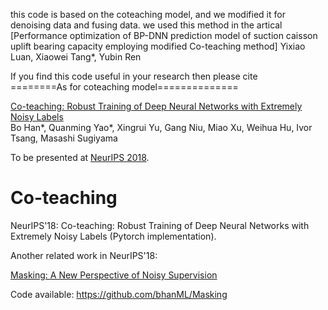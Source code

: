 this code is based on the coteaching model, and we modified it for denoising data and fusing data.
we used this method in the artical [Performance optimization of BP-DNN prediction model of suction caisson uplift bearing capacity employing modified Co-teaching method] Yixiao Luan, Xiaowei Tang*, Yubin Ren

If you find this code useful in your research then please cite  
========As for coteaching model==============

[Co-teaching: Robust Training of Deep Neural Networks with Extremely Noisy Labels](https://arxiv.org/abs/1804.06872)  
Bo Han*, Quanming Yao*, Xingrui Yu, Gang Niu, Miao Xu, Weihua Hu, Ivor Tsang, Masashi Sugiyama  

To be presented at [NeurIPS 2018](https://nips.cc/Conferences/2018/).  

# Co-teaching 
NeurIPS'18: Co-teaching: Robust Training of Deep Neural Networks with Extremely Noisy Labels (Pytorch implementation).

Another related work in NeurIPS'18: 

[Masking: A New Perspective of Noisy Supervision](https://arxiv.org/abs/1805.08193)

Code available: https://github.com/bhanML/Masking
